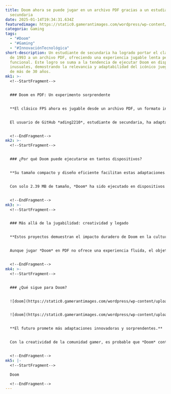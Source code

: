```yaml
---
title: Doom ahora se puede jugar en un archivo PDF gracias a un estudiante de
  secundaria
date: 2025-01-14T19:34:31.634Z
featuredimage: https://static0.gamerantimages.com/wordpress/wp-content/uploads/2025/01/doom-1993-cover-art-pdf.jpg?q=70&fit=crop&w=1140&h=&dpr=1
categoria: Gaming
tags:
  - "#Doom"
  - "#Gaming"
  - "#InnovaciónTecnológica"
short-description: Un estudiante de secundaria ha logrado portar el clásico Doom
  de 1993 a un archivo PDF, ofreciendo una experiencia jugable lenta pero
  funcional. Este logro se suma a la tendencia de ejecutar Doom en dispositivos
  inusuales, demostrando la relevancia y adaptabilidad del icónico juego después
  de más de 30 años.
mk1: >-
  <!--StartFragment-->


  ### Doom en PDF: Un experimento sorprendente


  **El clásico FPS ahora es jugable desde un archivo PDF, un formato inesperado.**


  El usuario de GitHub *ading2210*, estudiante de secundaria, ha adaptado *Doom* a un archivo PDF aprovechando el soporte de JavaScript en este formato. A través de cajas de texto que representan cada línea de la pantalla, se logra una jugabilidad básica, aunque limitada por la velocidad de respuesta de 80ms por cuadro y la ausencia de color, sonido y texto.


  <!--EndFragment-->
mk2: >-
  <!--StartFragment-->


  ### ¿Por qué Doom puede ejecutarse en tantos dispositivos?


  **Su tamaño compacto y diseño eficiente facilitan estas adaptaciones.**


  Con solo 2.39 MB de tamaño, *Doom* ha sido ejecutado en dispositivos tan diversos como refrigeradores, relojes despertadores y sistemas de sonido de automóviles. Esta flexibilidad ha llevado a los jugadores a explorar constantemente nuevas formas de ejecutar el juego, como en el Nintendo Alarmo y, ahora, en un PDF.


  <!--EndFragment-->
mk3: >-
  <!--StartFragment-->


  ### Más allá de la jugabilidad: creatividad y legado


  **Estos proyectos demuestran el impacto duradero de Doom en la cultura gamer.**


  Aunque jugar *Doom* en PDF no ofrece una experiencia fluida, el objetivo de estos proyectos es mostrar hasta dónde puede llegar la creatividad de los fans. Esta tendencia resalta la capacidad del juego para mantenerse relevante a través de los años y adaptarse a nuevas plataformas.


  <!--EndFragment-->
mk4: >-
  <!--StartFragment-->


  ### ¿Qué sigue para Doom?


  ![doom](https://static0.gamerantimages.com/wordpress/wp-content/uploads/2025/01/doom-1993-pdf-file.png?q=70&fit=contain&w=750&h=422&dpr=1 "doom")


  ![doom](https://static0.gamerantimages.com/wordpress/wp-content/uploads/2024/08/doom-1993-monsters.jpeg?q=70&fit=crop&w=750&h=422&dpr=1 "doom")


  **El futuro promete más adaptaciones innovadoras y sorprendentes.**


  Con la creatividad de la comunidad gamer, es probable que *Doom* continúe apareciendo en plataformas cada vez más inesperadas. Este fenómeno no solo celebra la innovación tecnológica, sino que también refuerza la posición de *Doom* como un ícono inmortal en la historia de los videojuegos.


  <!--EndFragment-->
mk5: |-
  <!--StartFragment-->

  Doom

  <!--EndFragment-->
---
```


